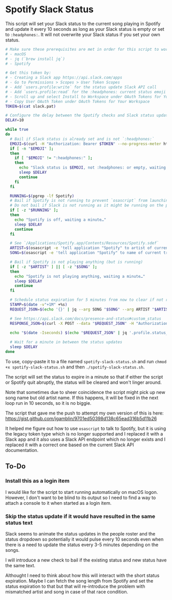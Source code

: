 # Spotify Slack Status

This script will set your Slack status to the current song playing in Spotify
and update it every 10 seconds as long as your Slack status is empty or set to
`:headphones:`.
It will not overwrite your Slack status if you set your own status.

```sh
# Make sure these prerequisites are met in order for this script to work
# - macOS
# - jq (`brew install jq`)
# - Spotify

# Get this token by:
# - Creating a Slack app https://api.slack.com/apps
# - Go to Permissions > Scopes > User Token Scopes
# - Add `users.profile:write` for the status update Slack API call
# - Add `users.profile:read` for the :headphones: current status emoji check
# - Scroll up and select Install to Workspace under OAuth Tokens for Your Workspace
# - Copy User OAuth Token under OAuth Tokens for Your Workspace
TOKEN=$(cat slack.pat)

# Configure the delay between the Spotify checks and Slack status updates
DELAY=10

while true
do
  # Bail if Slack status is already set and is not `:headphones:`
  EMOJI=$(curl -H "Authorization: Bearer $TOKEN" --no-progress-meter https://slack.com/api/users.profile.get | jq --raw-output '.profile.status_emoji')
  if [ -n "$EMOJI" ];
  then
    if [ "$EMOJI" != ":headphones:" ];
    then
      echo "Slack status is $EMOJI, not :headphones: or empty, waiting a minute…"
      sleep $DELAY
      continue
    fi
  fi

  RUNNING=$(pgrep -lf Spotify)
  # Bail if Spotify is not running to prevent `osascript` from launching it
  # Do not bail if Slack is not running as it might be running on the phone
  if [ -z "$RUNNING" ];
  then
    echo "Spotify is off, waiting a minute…"
    sleep $DELAY
    continue
  fi

  # See `/Applications/Spotify.app/Contents/Resources/Spotify.sdef`
  ARTIST=$(osascript -e 'tell application "Spotify" to artist of current track')
  SONG=$(osascript -e 'tell application "Spotify" to name of current track')

  # Bail if Spotify is not playing anything (but is running)
  if [ -z "$ARTIST" ] || [ -z "$SONG" ];
  then
    echo "Spotify is not playing anything, waiting a minute…"
    sleep $DELAY
    continue
  fi

  # Schedule status expiration for 5 minutes from now to clear if not replaced
  STAMP=$(date -v"+1M" +%s)
  REQUEST_JSON=$(echo '{}' | jq --arg SONG "$SONG" --arg ARTIST "$ARTIST" --arg STAMP $STAMP '.profile.status_text=$ARTIST+" - "+$SONG | .profile.status_emoji=":headphones:" | .profile.status_expiration=($STAMP|tonumber)')

  # See https://api.slack.com/docs/presence-and-status#custom_status
  RESPONSE_JSON=$(curl -X POST --data "$REQUEST_JSON" -H "Authorization: Bearer $TOKEN" -H "Content-Type: application/json; charset=utf-8" --no-progress-meter https://slack.com/api/users.profile.set | jq 'del(.profile)')

  echo "$(date -Iseconds) $(echo "$REQUEST_JSON" | jq '.profile.status_text') $(echo "$RESPONSE_JSON" | jq '.ok')"
  
  # Wait for a minute in between the status updates
  sleep $DELAY
done
```

To use, copy-paste it to a file named `spotify-slack-status.sh` and
run `chmod +x spotify-slack-status.sh` and then `./spotify-slack-status.sh`.

The script will set the status to expire in a minute so that if either the script
or Spotify quit abruptly, the status will be cleared and won't linger around.

Note that sometimes due to sheer coincidence the script might pick up new song
name but old artist name.
If this happens, it will be fixed in the next loop run in 10 seconds, so it is no
biggie.

The script that gave me the push to attempt my own version of this is here:
https://gist.github.com/jgamblin/9701ed50398d138c65ead316b5d11b26

It helped me figure out how to use `osascript` to talk to Spotify, but it is
using the legacy token type which is no longer supported and I replaced it with
a Slack app and it also uses a Slack API endpoint which no longer exists and I
replaced it with a correct one based on the current Slack API documentation.

## To-Do

### Install this as a login item

I would like for the script to start running automatically on macOS logon.
However, I don't want to be blind to its output so I need to find a way to attach
a console to it when started as a login item.

### Skip the status update if it would have resulted in the same status text

Slack seems to animate the status updates in the people roster and the status
dropdown so potentially it would pulse every 10 seconds even when there is a need
to update the status every 3-5 minutes depending on the songs.

I will introduce a new check to bail if the existing status and new status have
the same text.

Althought I need to think about how this will interact with the short status
expiration.
Maybe I can fetch the song length from Spotify and set the status expiration to
that but that will re-introduce the problem with mismatched artist and song in
case of that race condition.
